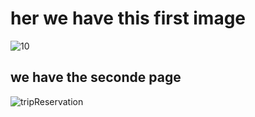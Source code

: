 
# her we have this first image
![10](https://user-images.githubusercontent.com/121136872/215291079-1318fd70-24a8-4b1d-9940-3fc299cb1f1e.PNG)

## we have the seconde page

![tripReservation](https://user-images.githubusercontent.com/121136872/215291095-de3afd7c-da92-4649-8ddc-16ab26f9cff3.PNG)
